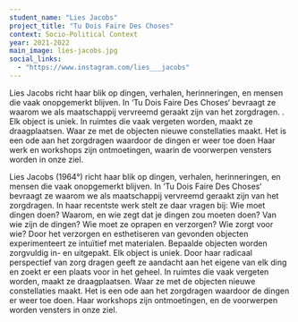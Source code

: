 ```yaml
---
student_name: "Lies Jacobs"
project_title: "Tu Dois Faire Des Choses"
context: Socio-Political Context
year: 2021-2022
main_image: lies-jacobs.jpg
social_links:
  - "https://www.instagram.com/lies___jacobs"
---
```

Lies Jacobs richt haar blik op  dingen, verhalen, herinneringen, en mensen die vaak onopgemerkt blijven. In ‘Tu Dois Faire Des Choses‘ bevraagt ze waarom we als maatschappij vervreemd geraakt zijn van het zorgdragen. . Elk object is uniek. In ruimtes die vaak vergeten worden, maakt ze draagplaatsen. Waar ze met de  objecten  nieuwe constellaties  maakt. 
Het is een ode aan het zorgdragen waardoor de dingen er weer toe doen
Haar werk en workshops zijn ontmoetingen, waarin de voorwerpen vensters worden in onze ziel.




Lies Jacobs (1964°) richt haar blik op dingen, verhalen, herinneringen, en mensen die vaak onopgemerkt blijven. In ‘Tu Dois Faire Des Choses‘ bevraagt ze waarom we als maatschappij vervreemd geraakt zijn van het zorgdragen. In haar recentste werk stelt ze daar vragen bij: Wie moet dingen doen? Waarom, en wie zegt dat je dingen zou moeten doen? Van wie zijn de dingen? Wie moet ze oprapen en verzorgen? Wie zorgt voor wie?
Door het verzorgen en esthetiseren van gevonden objecten experimenteert ze intuïtief met materialen. Bepaalde objecten worden zorgvuldig in- en uitgepakt. Elk object is uniek. Door haar radicaal perspectief van zorg dragen geeft ze aandacht aan het eigene van elk ding en zoekt er een plaats voor in het geheel. In ruimtes die vaak vergeten worden, maakt ze draagplaatsen. Waar ze met de objecten nieuwe constellaties maakt.
Het is een ode aan het zorgdragen waardoor de dingen er weer toe doen.
Haar workshops zijn ontmoetingen, en de voorwerpen worden vensters in onze ziel.

